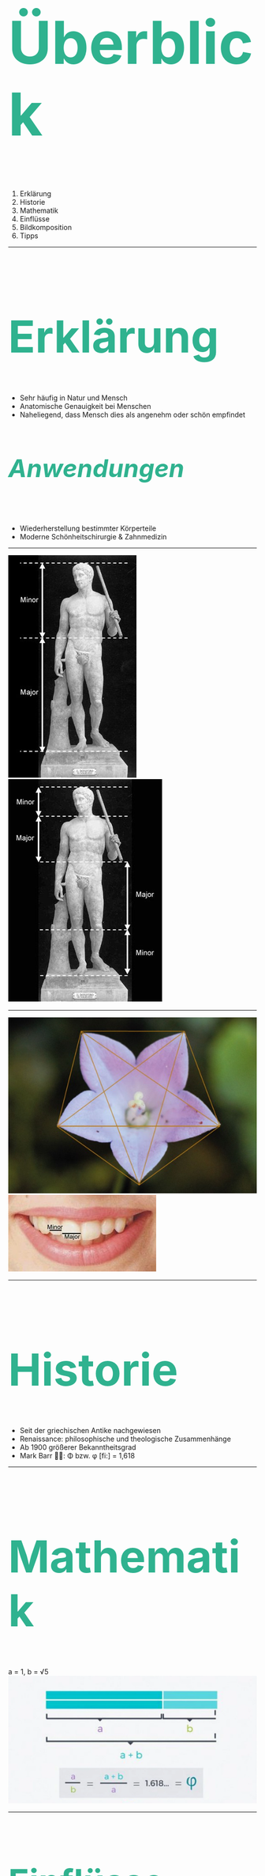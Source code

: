 <h1 style="color:rgb(47, 178, 143); font-size: 120px;">Überblick</h1>

1. Erklärung
2. Historie
3. Mathematik
4. Einflüsse
5. Bildkomposition
6. Tipps

---
<h1 style="color:rgb(47, 178, 143); font-size: 90px;">Erklärung</h1>

- Sehr häufig in Natur und Mensch
- Anatomische Genauigkeit bei Menschen
- Naheliegend, dass Mensch dies als angenehm oder schön empfindet

<h5 style="color:rgb(47, 178, 143); font-size: 50px;">Anwendungen</h5>

- Wiederherstellung bestimmter Körperteile 
- Moderne Schönheitschirurgie & Zahnmedizin

---

![](images/abb10.jpg)
![](images/abb11.jpg)

---

![](images/Blume-F%C3%BCnfeck-gro%C3%9F.jpg)
![](images/abb12.jpg)

---

<h1 style="color:rgb(47, 178, 143); font-size: 90px;">Historie</h1>

- Seit der griechischen Antike nachgewiesen
- Renaissance: philosophische und theologische Zusammenhänge
- Ab 1900 größerer Bekanntheitsgrad
- Mark Barr 👨‍🔬: Φ bzw. φ [fi:] = 1,618 

---

<h1 style="color:rgb(47, 178, 143); font-size: 90px;">Mathematik</h1>

a = 1, b = √5
![](images/1goldenratio.webp)

---

<h1 style="color:rgb(47, 178, 143); font-size: 70px;">Einflüsse</h1>

- Kunst oder Architektur 
- Natur
- Mathematik


![](images/gs-calatrava.jpg)


---

<h1 style="color:rgb(47, 178, 143); font-size: 90px;">Bildkomposition</h1>

- Ein Prinzip der Bildaufteilung
- Bild wirkt besonders harmonisch und ausgewogen
- In vielen Meisterwerken anzutreffen

---

<h1 style="color:rgb(47, 178, 143); font-size: 90px;">Bildkomposition</h1>

##### 4 goldene Schnittachsen schneiden sich an 4 Bildpunkten 
##### auch Harmoniepunkte genannt

---

![](images/geburt_venus.png)

---

![](images/geburt_venus_gs.png)

---

![](images/m_greek.jpg)

---

![](images/m_greek_gs.png)

---

![](images/m_pfau.jpg)

---

![](images/m_pfau_gs.png)

---

![](images/tree.png)

---

![](images/tree_gs.png)

---

![](images/clock.png)

---

![](images/clock_gs.png)

---

![](image/../images/drittelregel_haus.jpg)

---

<h1 style="color:rgb(47, 178, 143); font-size: 90px;">Tipps</h1>

##### Raster am Handy aktivieren
=> Gerade Fotos und im goldenen Schnitt
